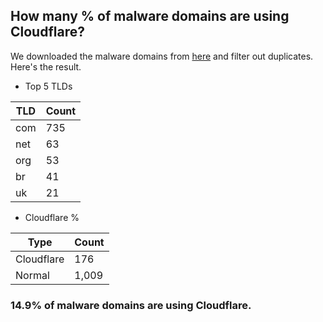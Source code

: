 ## How many % of malware domains are using Cloudflare?


We downloaded the malware domains from [here](https://urlhaus.abuse.ch) and filter out duplicates.
Here's the result.


[//]: # (start replacement)


- Top 5 TLDs

| TLD | Count |
| --- | --- |
| com | 735 |
| net | 63 |
| org | 53 |
| br | 41 |
| uk | 21 |


- Cloudflare %

| Type | Count |
| --- | --- |
| Cloudflare | 176 |
| Normal | 1,009 |


### 14.9% of malware domains are using Cloudflare.